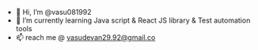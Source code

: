 - 👋 Hi, I’m @vasu081992
- 🌱 I’m currently learning Java script & React JS library & Test automation tools
- 📫  reach me @ vasudevan29.92@gmail.co

<!---
vasu081992/vasu081992 is a ✨ special ✨ repository because its `README.md` (this file) appears on your GitHub profile.
You can click the Preview link to take a look at your changes.
--->
